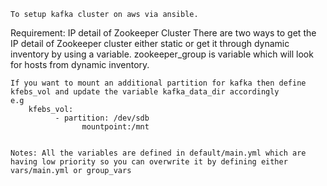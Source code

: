 	To setup kafka cluster on aws via ansible.
Requirement: IP detail of Zookeeper Cluster
	There are two ways to get the IP detail of Zookeeper cluster either static or get it through dynamic inventory by using a variable.
zookeeper_group is variable which will look for hosts from dynamic inventory.


	If you want to mount an additional partition for kafka then define kfebs_vol and update the variable kafka_data_dir accordingly
	e.g
		kfebs_vol:
	          - partition: /dev/sdb
                    mountpoint:/mnt


	Notes: All the variables are defined in default/main.yml which are having low priority so you can overwrite it by defining either vars/main.yml or group_vars
